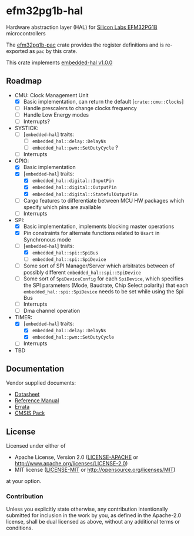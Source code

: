 # efm32pg1b-hal
Hardware abstraction layer (HAL) for [Silicon Labs EFM32PG1B](https://www.silabs.com/mcu/32-bit/efm32-pearl-gecko/device.EFM32PG1B200F256GM48) microcontrollers

The [efm32pg1b-pac](https://github.com/BogdanOlar/efm32pg1b-pac) crate provides the register definitions and is re-exported as `pac` by this crate.

This crate implements [embedded-hal v1.0.0](https://github.com/rust-embedded/embedded-hal)

## Roadmap

- CMU: Clock Management Unit
    - [x] Basic implementation, can return the default [`crate::cmu::Clocks`]
    - [ ] Handle prescalers to change clocks frequency
    - [ ] Handle Low Energy modes
    - [ ] Interrupts?

- SYSTICK:
    - [ ] [`embedded-hal`] traits:
        - [ ] `embedded_hal::delay::DelayNs`
        - [ ] `embedded_hal::pwm::SetDutyCycle` ?
    - [ ] Interrupts

- GPIO:
    - [x] Basic implementation
    - [x] [`embedded-hal`] traits:
        - [x] `embedded_hal::digital::InputPin`
        - [x] `embedded_hal::digital::OutputPin`
        - [x] `embedded_hal::digital::StatefulOutputPin`
    - [ ] Cargo features to differentiate between MCU HW packages which specify which pins are available
    - [ ] Interrupts

- SPI:
    - [x] Basic implementation, implements blocking master operations
    - [x] Pin constraints for alternate functions related to `Usart` in Synchronous mode
    - [ ] [`embedded-hal`] traits:
        - [x] `embedded_hal::spi::SpiBus`
        - [ ] `embedded_hal::spi::SpiDevice`
    - [ ] Some sort of SPI Manager/Server which arbitrates between of possibly different `embedded_hal::spi::SpiDevice`
    - [ ] Some sort of `SpiDeviceConfig` for each `SpiDevice`, which specifies the SPI parameters (Mode, Baudrate,
          Chip Select polarity) that each `embedded_hal::spi::SpiDevice` needs to be set while using the Spi Bus
    - [ ] Interrupts
    - [ ] Dma channel operation

- TIMER:
    - [x] [`embedded-hal`] traits:
        - [x] `embedded_hal::delay::DelayNs`
        - [x] `embedded_hal::pwm::SetDutyCycle`
    - [ ] Interrupts

- TBD

## Documentation

Vendor supplied documents:
- [Datasheet](https://www.silabs.com/documents/public/data-sheets/efm32pg1-datasheet.pdf)
- [Reference Manual](https://www.silabs.com/documents/public/reference-manuals/EFM32PG1-ReferenceManual.pdf)
- [Errata](https://www.silabs.com/documents/public/errata/efm32pg1-errata.pdf)
- [CMSIS Pack](https://www.keil.arm.com/devices/silicon-labs-efm32pg1b200f256gm48/processors/)

## License

Licensed under either of

- Apache License, Version 2.0 ([LICENSE-APACHE](LICENSE-APACHE) or
  http://www.apache.org/licenses/LICENSE-2.0)
- MIT license ([LICENSE-MIT](LICENSE-MIT) or http://opensource.org/licenses/MIT)

at your option.

### Contribution

Unless you explicitly state otherwise, any contribution intentionally submitted for inclusion in the work by you, as defined in the Apache-2.0 license, shall be dual licensed as above, without any additional terms or conditions.
